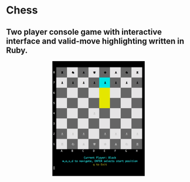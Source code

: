 # Chess
## Two player console game with interactive interface and valid-move highlighting written in Ruby.
<div align="center" styles="box-shadow, 5px 5px black;"><img src="chessgame.gif" width="50%"></div>
